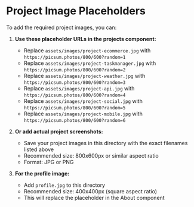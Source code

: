 # Project Image Placeholders

To add the required project images, you can:

1. **Use these placeholder URLs in the projects component:**
   - Replace `assets/images/project-ecommerce.jpg` with `https://picsum.photos/800/600?random=1`
   - Replace `assets/images/project-taskmanager.jpg` with `https://picsum.photos/800/600?random=2`
   - Replace `assets/images/project-weather.jpg` with `https://picsum.photos/800/600?random=3`
   - Replace `assets/images/project-api.jpg` with `https://picsum.photos/800/600?random=4`
   - Replace `assets/images/project-social.jpg` with `https://picsum.photos/800/600?random=5`
   - Replace `assets/images/project-mobile.jpg` with `https://picsum.photos/800/600?random=6`

2. **Or add actual project screenshots:**
   - Save your project images in this directory with the exact filenames listed above
   - Recommended size: 800x600px or similar aspect ratio
   - Format: JPG or PNG

3. **For the profile image:**
   - Add `profile.jpg` to this directory
   - Recommended size: 400x400px (square aspect ratio)
   - This will replace the placeholder in the About component
